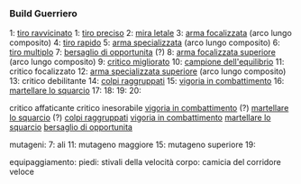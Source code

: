 ### Build Guerriero

1:  [tiro ravvicinato](https://golarion.altervista.org/wiki/Tiro_Ravvicinato)
1:  [tiro preciso](https://golarion.altervista.org/wiki/Tiro_Preciso)
2:  [mira letale](https://golarion.altervista.org/wiki/Mira_Letale)
3:  [arma focalizzata](https://golarion.altervista.org/wiki/Arma_Focalizzata) (arco lungo composito)
4:  [tiro rapido](https://golarion.altervista.org/wiki/Tiro_Rapido)
5:  [arma specializzata](https://golarion.altervista.org/wiki/Arma_Specializzata) (arco lungo composito)
6:  [tiro multiplo](https://golarion.altervista.org/wiki/Tiro_Multiplo)
7:  [bersaglio di opportunita](https://golarion.altervista.org/wiki/Bersaglio_di_Opportunit%C3%A0) (?)
8:  [arma focalizzata superiore](https://golarion.altervista.org/wiki/Arma_Focalizzata_Superiore) (arco lungo composito)
9:  [critico migliorato](https://golarion.altervista.org/wiki/Critico_Migliorato)
10: [campione dell'equilibrio](https://golarion.altervista.org/wiki/Campione_dell%27Equilibrio)
11: critico focalizzato
12: [arma specializzata superiore](https://golarion.altervista.org/wiki/Arma_Specializzata_Superiore) (arco lungo composito)
13: critico debilitante
14: [colpi raggruppati](https://golarion.altervista.org/wiki/Colpi_Raggruppati) 
15: [vigoria in combattimento](https://golarion.altervista.org/wiki/Vigoria_in_Combattimento)
16: [martellare lo squarcio](https://golarion.altervista.org/wiki/Martellare_lo_Squarcio)
17: 
18: 
19: 
20: 

critico affaticante
critico inesorabile
[vigoria in combattimento](https://golarion.altervista.org/wiki/Vigoria_in_Combattimento) (?)
[martellare lo squarcio](https://golarion.altervista.org/wiki/Martellare_lo_Squarcio) (?)
[colpi raggruppati](https://golarion.altervista.org/wiki/Colpi_Raggruppati)
[vigoria in combattimento](https://golarion.altervista.org/wiki/Vigoria_in_Combattimento)
[martellare lo squarcio](https://golarion.altervista.org/wiki/Martellare_lo_Squarcio)
[bersaglio di opportunita](https://golarion.altervista.org/wiki/Bersaglio_di_Opportunit%C3%A0)


mutageni:
7: ali
11: mutageno maggiore
15: mutageno superiore
19: 

equipaggiamento:
piedi: stivali della velocità
corpo: camicia del corridore veloce